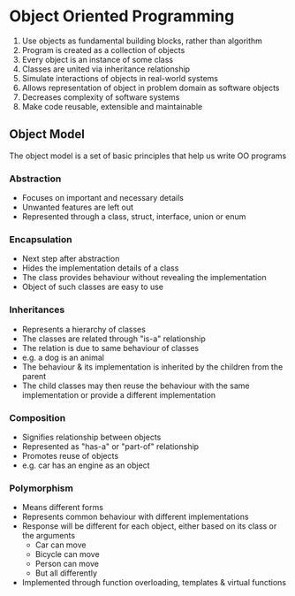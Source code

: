 # Object Oriented Programming
1. Use objects as fundamental building blocks, rather than algorithm
2. Program is created as a collection of objects
3. Every object is an instance of some class
4. Classes are united via inheritance relationship
5. Simulate interactions of objects in real-world systems
6. Allows representation of object in problem domain as software objects
7. Decreases complexity of software systems
8. Make code reusable, extensible and maintainable

## Object Model
The object model is a set of basic principles that help us write OO programs

### Abstraction
- Focuses on important and necessary details
- Unwanted features are left out
- Represented through a class, struct, interface, union or enum

### Encapsulation
- Next step after abstraction
- Hides the implementation details of a class
- The class provides behaviour without revealing the implementation
- Object of such classes are easy to use

### Inheritances
- Represents a hierarchy of classes
- The classes are related through "is-a" relationship
- The relation is due to same behaviour of classes
- e.g. a dog is an animal
- The behaviour & its implementation is inherited by the children from the parent
- The child classes may then reuse the behaviour with the same implementation or provide a different implementation

### Composition
- Signifies relationship between objects
- Represented as "has-a" or "part-of" relationship
- Promotes reuse of objects
- e.g. car has an engine as an object

### Polymorphism
- Means different forms
- Represents common behaviour with different implementations
- Response will be different for each object, either based on its class or the arguments
  - Car can move
  - Bicycle can move
  - Person can move
  - But all differently
- Implemented through function overloading, templates & virtual functions